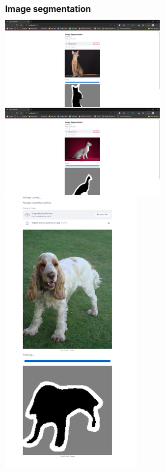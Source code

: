 # Image segmentation
![alt text](https://github.com/akkinasrikar/Image-segmentation-with-a-U-Net/blob/main/predicted%20sample%20images/app%20%C2%B7%20Streamlit%20-%20Personal%20-%20Microsoft%E2%80%8B%20Edge%2013-01-2021%2008_38_58.png)
![alt text](https://github.com/akkinasrikar/Image-segmentation-with-a-U-Net/blob/main/predicted%20sample%20images/app%20%C2%B7%20Streamlit%20-%20Personal%20-%20Microsoft%E2%80%8B%20Edge%2013-01-2021%2008_39_32.png)
![alt text](https://github.com/akkinasrikar/Image-segmentation-with-a-U-Net/blob/main/predicted%20sample%20images/Screenshot%202021-01-13%20084224.png)
